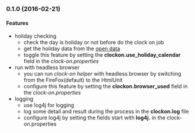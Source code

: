 ### 0.1.0 (2016-02-21)
#### Features
+ holiday checking
	+ check the day is holiday or not before do the clock on job
	+ get the holiday data from the [open data](http://data.ntpc.gov.tw/od/detail?oid=308DCD75-6434-45BC-A95F-584DA4FED251)
	+ toggle this feature by setting the **clockon.use\_holiday\_calendar** field in the *clock-on.properties*
+ run with headless browser
	+ you can run *clock-on helper* with headless browser by switching from the FireFox(default) to the HtmlUnit
	+ configure this feature by setting the **clockon.browser\_used** field in the *clock-on.properties*
+ logging
	+ use log4j for logging
	+ log some detail and result during the process in the **clockon.log** file
	+ configure log4j by setting the fields start with **log4j.** in the clock-on.properties